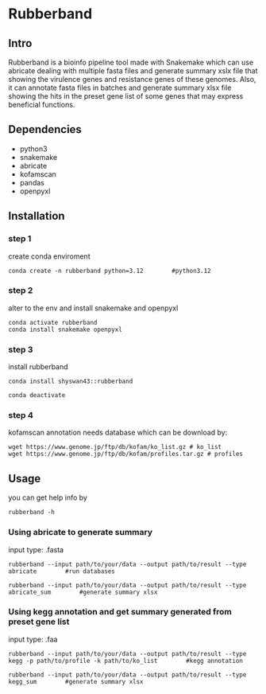 # Rubberband

## Intro
Rubberband is a bioinfo pipeline tool made with Snakemake which can use abricate dealing with multiple fasta files and generate summary xslx file that showing the virulence genes and resistance genes of these genomes. Also, it can annotate fasta files in batches and generate summary xlsx file showing the hits in the preset gene list of some genes that may express beneficial functions.

## Dependencies
- python3
- snakemake
- abricate
- kofamscan
- pandas
- openpyxl

## Installation
### step 1
create conda enviroment
```
conda create -n rubberband python=3.12        #python3.12
```
### step 2
alter to the env and install snakemake and openpyxl
```
conda activate rubberband
conda install snakemake openpyxl
```
### step 3
install rubberband
```
conda install shyswan43::rubberband
```
```
conda deactivate
```
### step 4
kofamscan annotation needs database which can be download by:
```
wget https://www.genome.jp/ftp/db/kofam/ko_list.gz # ko_list
wget https://www.genome.jp/ftp/db/kofam/profiles.tar.gz # profiles 
```
## Usage
you can get help info by
```
rubberband -h
```
### Using abricate to generate summary
input type: .fasta
```
rubberband --input path/to/your/data --output path/to/result --type abricate        #run databases
```
```
rubberband --input path/to/your/data --output path/to/result --type abricate_sum        #generate summary xlsx
```
### Using kegg annotation and get summary generated from preset gene list
input type: .faa
```
rubberband --input path/to/your/data --output path/to/result --type kegg -p path/to/profile -k path/to/ko_list        #kegg annotation
```
```
rubberband --input path/to/your/data --output path/to/result --type kegg_sum        #generate summary xlsx
```

